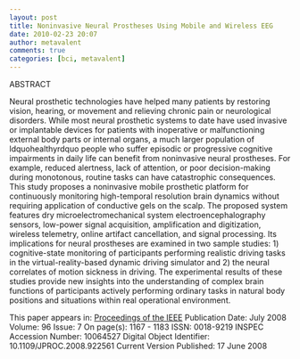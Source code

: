```yaml
---
layout: post
title: Noninvasive Neural Prostheses Using Mobile and Wireless EEG
date: 2010-02-23 20:07
author: metavalent
comments: true
categories: [bci, metavalent]
---
```

ABSTRACT

Neural prosthetic technologies have helped many patients by restoring vision, hearing, or movement and relieving chronic pain or neurological disorders. While most neural prosthetic systems to date have used invasive or implantable devices for patients with inoperative or malfunctioning external body parts or internal organs, a much larger population of ldquohealthyrdquo people who suffer episodic or progressive cognitive impairments in daily life can benefit from noninvasive neural prostheses. For example, reduced alertness, lack of attention, or poor decision-making during monotonous, routine tasks can have catastrophic consequences. This study proposes a noninvasive mobile prosthetic platform for continuously monitoring high-temporal resolution brain dynamics without requiring application of conductive gels on the scalp. The proposed system features dry microelectromechanical system electroencephalography sensors, low-power signal acquisition, amplification and digitization, wireless telemetry, online artifact cancellation, and signal processing. Its implications for neural prostheses are examined in two sample studies: 1) cognitive-state monitoring of participants performing realistic driving tasks in the virtual-reality-based dynamic driving simulator and 2) the neural correlates of motion sickness in driving. The experimental results of these studies provide new insights into the understanding of complex brain functions of participants actively performing ordinary tasks in natural body positions and situations within real operational environment.

This paper appears in: <a href="http://ieeexplore.ieee.org/Xplore/login.jsp?url=http://ieeexplore.ieee.org/iel5/5/4545297/04534850.pdf%3Farnumber%3D4534850&amp;authDecision=-203">Proceedings of the IEEE</a> 
Publication Date: July 2008 
Volume: 96 Issue: 7 
On page(s): 1167 - 1183 
ISSN: 0018-9219 
INSPEC Accession Number: 10064527 
Digital Object Identifier: 10.1109/JPROC.2008.922561 
Current Version Published: 17 June 2008
